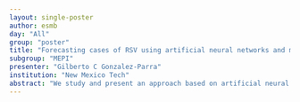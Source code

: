 ```yaml
---
layout: single-poster
author: esmb
day: "All"
group: "poster"
title: "Forecasting cases of RSV using artificial neural networks and mechanistic models"
subgroup: "MEPI"
presenter: "Gilberto C Gonzalez-Parra"
institution: "New Mexico Tech"
abstract: "We study and present an approach based on artificial neural networks to forecast the number of cases with the Respiratory Syncytial Virus (RSV). The number of cases of RSV in most of the countries around the world present a seasonal type behavior. We construct and develop several multilayer perceptron models that intend to forecast appropriately the number of cases of RSV. We compared our approach with a classical technique for time series, and our results are more accurate. The adjusted MLP network that we find has a fairly high accuracy of forecast.  Finally, we compare empirical and mechanistic models applied to forecasting and prediction."
---
```

